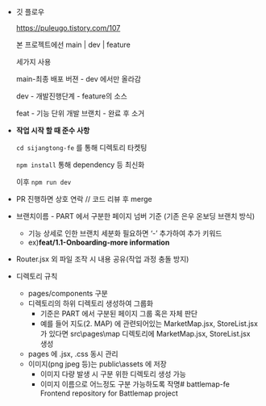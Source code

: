 - 깃 플로우
    
    https://puleugo.tistory.com/107
    
    본 프로젝트에선
    main | dev | feature
    
    세가지 사용
    
    main-최종 배포 버젼 - dev 에서만 올라감
    
    dev - 개발진행단계 - feature의 소스
    
    feat - 기능 단위 개발 브랜치 - 완료 후 소거
    

- **작업 시작 할 때 준수 사항**
    
    `cd sijangtong-fe` 를 통해 디렉토리 타켓팅
    
    `npm install` 통해 dependency 등 최신화
    
    이후 `npm run dev`
    
- PR 진행하면 상호 연락 // 코드 리뷰 후 merge
- 브랜치이름 - PART 에서 구분한 페이지 넘버 기준 (기존 은우 온보딩 브랜치 방식)
    - 기능 상세로 인한 브랜치 세분화 필요하면 ‘-’ 추가하여 추가 키워드
    - ex)**feat/1.1-Onboarding-more information**

- Router.jsx 외 파일 조작 시 내용 공유(작업 과정 충돌 방지)
- 디렉토리 규칙
    - pages/components 구분
    - 디렉토리의 하위 디렉토리 생성하여 그룹화
        - 기준은 PART 에서 구분된 페이지 그룹 혹은 자체 판단
        - 예를 들어 지도(2. MAP) 에 관련되어있는 MarketMap.jsx, StoreList.jsx 가 있다면
        src\pages\map 디렉토리에 MarketMap.jsx, StoreList.jsx 생성
    - pages 에 .jsx, .css 동시 관리
    - 이미지(png jpeg 등)는 public\assets 에 저장
        - 이미지 다량 발생 시 구분 위한 디렉토리 생성 가능
        - 이미지 이름으로 어느정도 구분 가능하도록 작명# battlemap-fe
Frontend repository for Battlemap project
